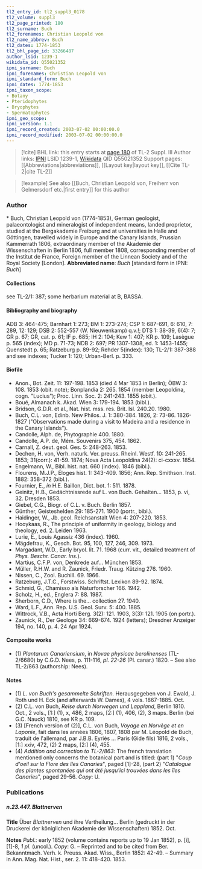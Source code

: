 ```yaml
---
tl2_entry_id: tl2_suppl3_0178
tl2_volume: suppl3
tl2_page_printed: 180
tl2_surname: Buch
tl2_forenames: Christian Leopold von
tl2_name_abbrev: Buch
tl2_dates: 1774-1853
tl2_bhl_page_id: 33266487
author_lsid: 1239-1
wikidata_id: Q55021352
ipni_surname: Buch
ipni_forenames: Christian Leopold von
ipni_standard_form: Buch
ipni_dates: 1774-1853
ipni_taxon_scope: 
- Botany
- Pteridophytes
- Bryophytes
- Spermatophytes
ipni_geo_scope: 
ipni_version: 1.1
ipni_record_created: 2003-07-02 00:00:00.0
ipni_record_modified: 2003-07-02 00:00:00.0
---
```


> [!cite] BHL link: this entry starts at [page 180](https://www.biodiversitylibrary.org/page/33266487) of TL-2 Suppl. III
> Author links: [IPNI](https://www.ipni.org/a/1239-1) LSID 1239-1, [Wikidata](https://www.wikidata.org/wiki/Q55021352) QID Q55021352
> Support pages: [[Abbreviations|abbreviations]], [[Layout key|layout key]], [[Cite TL-2|cite TL-2]]

> [!example] See also [[Buch, Christian Leopold von, Freiherr von Gelmersdorf etc.|first entry]] for this author

### Author

\* Buch, Christian Leopold von (1774-1853), German geologist, palaeontologist and mineralogist of independent means, landed proprietor, studied at the Bergakademie Freiburg and at universities in Halle and Göttingen, travelled widely in Europe and the Canary Islands, Prussian Kammerrath 1806, extraordinary member of the Akademie der Wissenschaften in Berlin 1806, full member 1808, corresponding member of the Institut de France, Foreign member of the Linnean Society and of the Royal Society \[London\]. 
**Abbreviated name**: *Buch* \[standard form in IPNI: *Buch*\]

#### Collections

see TL-2/1: 387; some herbarium material at B, BASSA.

#### Bibliography and biography

ADB 3: 464-475; Barnhart 1: 273; BM 1: 273-274; CSP 1: 687-691, 6: 610, 7: 289, 12: 129; DSB 2: 552-557 (W. Nieuwenkamp) q.v.!; DTS 1: 38-39, 6(4): 7; GR p. 67; GR, cat. p. 61; IF p. 685; IH 2: 104; Kew 1: 407; KR p. 109; Lasègue p. 565 (index); MD p. 71-73; NDB 2: 697; PR 1307-1308, ed. 1: 1453-1455; Quenstedt p. 65; Ratzeburg p. 89-92; Rehder 5(index): 130; TL-2/1: 387-388 and see indexes; Tucker 1: 120; Urban-Berl. p. 333.

#### Biofile

- Anon., Bot. Zeit. 11: 197-198. 1853 (died 4 Mar 1853 in Berlin); ÖBW 3: 108. 1853 (obit. note); Bonplandia 2: 265. 1854 (member Leopoldina, cogn. "Lucius"); Proc. Linn. Soc. 2: 241-243. 1855 (obit.).
- Boué, Almanach k. Akad. Wien 3: 179-194. 1853 (bibl.).
- Bridson, G.D.R. et al., Nat. hist. mss. res. Brit. Isl. 240.20. 1980.
- Buch, C.L. von, Edinb. New Philos. J. 1: 380-384. 1826, 2: 73-86. 1826-1827 ("Observations made during a visit to Madeira and a residence in the Canary Islands").
- Candolle, Alph. de, Phytographie 400. 1880.
- Candolle, A.P. de, Mém. Souvenirs 375, 454. 1862.
- Carnall, Z. deut. geol. Ges. 5: 248-263. 1853.
- Dechen, H. von, Verh. naturk. Ver. preuss. Rheinl. Westf. 10: 241-265. 1853; 31(corr.): 41-59. 1874; Nova Acta Leopoldina 24(2): ci-cxxxv. 1854.
- Engelmann, W., Bibl. hist. nat. 660 (index). 1846 (bibl.).
- Flourens, M.J.P., Éloges hist. 1: 343-409. 1856; Ann. Rep. Smithson. Inst. 1882: 358-372 (bibl.).
- Fournier, E., *in* H.E. Baillon, Dict. bot. 1: 511. 1878.
- Geinitz, H.B., Gedächtnissrede auf L. von Buch. Gehalten... 1853, p. vi, 32. Dresden 1853.
- Giebel, C.G., Biogr. of C.L. v. Buch. Berlin 1857.
- Günther, Geisteshelden 29: 185-271. 1900 (portr., bibl.).
- Haidinger, W., Jb. geol. Reichsanstalt Wien 4: 207-220. 1853.
- Hooykaas, R., The principle of uniformity in geology, biology and theology, ed. 2. Leiden 1963.
- Lurie, E., Louis Agassiz 436 (index). 1960.
- Mägdefrau, K., Gesch. Bot. 95, 100, 127, 246, 309. 1973.
- Margadant, W.D., Early bryol. lit. 71. 1968 (curr. vit., detailed treatment of *Phys. Beschr. Canar. Ins.*).
- Martius, C.F.P. von, Denkrede auf... München 1853.
- Müller, R.H.W. and R. Zaunick, Friedr. Traug. Kützing 276. 1960.
- Nissen, C., Zool. Buchill. 69. 1966.
- Ratzeburg, J.T.C., Forstwiss. Schriftst. Lexikon 89-92. 1874.
- Schmid, G., Chamisso als Naturforscher 166. 1942.
- Scholz, H., ed., Englera 7: 88. 1987.
- Sherborn, C.D., Where is the... collection 27. 1940.
- Ward, L.F., Ann. Rep. U.S. Geol. Surv. 5: 400. 1885.
- Wittrock, V.B., Acta Horti Berg. 3(2): 121. 1903, 3(3): 121. 1905 (on portr.).
- Zaunick, R., Der Geologe 34: 669-674. 1924 (letters); Dresdner Anzeiger 194, no. 140, p. 4. 24 Apr 1924.

#### Composite works

- (1) *Plantarum Canariensium*, in *Novae physicae berolinenses* (TL-2/6680) by C.G.D. Nees, p. 111-116, *pl. 22-26* (Pl. canar.) 1820. – See also TL-2/863 (authorship: Nees).

#### Notes

- (1) *L. von Buch's gesammelte Schriften.* Herausgegeben von J. Ewald, J. Roth und H. Eck (and afterwards W. Dames), 4 vols. 1867-1885. Oct.
- (2) C.L. von Buch, *Reise durch Norwegen und Lappland*, Berlin 1810. Oct., 2 vols., \[1:\] (1), x, 486, 2 maps, \[2:\] (1), 406, (2), 3 maps. Berlin (bei G.C. Nauck) 1810, see KR p. 109.
- (3) \[French version of (2)\], C.L. von Buch, *Voyage en Norvège et en Laponie*, fait dans les années 1806, 1807, 1808 par M. Léopold de Buch, traduit de l'allemand, par J.B.B. Eyriés ... Paris (Gide fils) 1816, 2 vols., \[1:\] xxiv, 472, (2) 2 maps, \[2:\] (4), 455.
- (4) *Addition and correction to TL-2/863*: The french translation mentioned only concerns the botanical part and is titled: (part 1) "*Coup d'oeil sur la Flore des îles Canaries*", paged \[1\]-28, (part 2) "*Catalogue des plantes spontanées qui ont été jusqu'ici trouvées dans les îles Canaries*", paged 29-56. *Copy*: U.

### Publications

##### n.23.447. Blattnerven

**Title**
Über *Blattnerven* und ihre Vertheilung... Berlin (gedruckt in der Druckerei der königlichen Akademie der Wissenschaften) 1852. Oct.

**Notes**
*Publ*.: early 1852 (volume contains reports up to 19 Jan 1852), p. \[i\], \[1\]-8, *1 pl*. (uncol.).
*Copy*: G. – Reprinted and to be cited from Ber. Bekanntmach. Verh. k. Preuss. Akad. Wiss., Berlin 1852: 42-49. – Summary in Ann. Mag. Nat. Hist., ser. 2. 11: 418-420. 1853.

